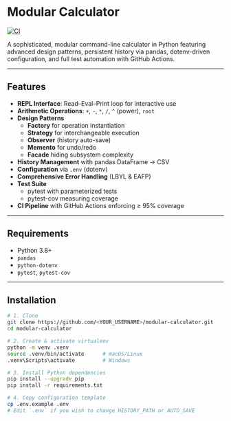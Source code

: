 # Modular Calculator

[![CI](https://github.com/<YOUR_USERNAME>/modular-calculator/actions/workflows/python-app.yml/badge.svg)](https://github.com/<YOUR_USERNAME>/modular-calculator/actions)

A sophisticated, modular command-line calculator in Python featuring advanced design patterns, persistent history via pandas, dotenv-driven configuration, and full test automation with GitHub Actions.

---

## Features

- **REPL Interface**: Read–Eval–Print loop for interactive use  
- **Arithmetic Operations**: `+`, `-`, `*`, `/`, `^` (power), `root`  
- **Design Patterns**  
  - **Factory** for operation instantiation  
  - **Strategy** for interchangeable execution  
  - **Observer** (history auto-save)  
  - **Memento** for undo/redo  
  - **Facade** hiding subsystem complexity  
- **History Management** with pandas DataFrame → CSV  
- **Configuration** via `.env` (dotenv)  
- **Comprehensive Error Handling** (LBYL & EAFP)  
- **Test Suite**  
  - pytest with parameterized tests  
  - pytest-cov measuring coverage  
- **CI Pipeline** with GitHub Actions enforcing ≥ 95% coverage

---

## Requirements

- Python 3.8+  
- `pandas`  
- `python-dotenv`  
- `pytest`, `pytest-cov`

---

## Installation

```bash
# 1. Clone
git clone https://github.com/<YOUR_USERNAME>/modular-calculator.git
cd modular-calculator

# 2. Create & activate virtualenv
python -m venv .venv
source .venv/bin/activate      # macOS/Linux
.venv\Scripts\activate         # Windows

# 3. Install Python dependencies
pip install --upgrade pip
pip install -r requirements.txt

# 4. Copy configuration template
cp .env.example .env
# Edit `.env` if you wish to change HISTORY_PATH or AUTO_SAVE

